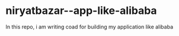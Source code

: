 # niryatbazar--app-like-alibaba
In this repo, i am writing coad for building my application like alibaba
